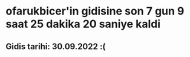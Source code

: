 # ofarukbicer'in gidisine son 7 gun 9 saat 25 dakika 20 saniye kaldi

## Gidis tarihi: 30.09.2022 :(